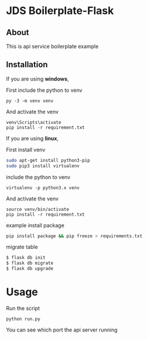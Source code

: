 # JDS Boilerplate-Flask

## About

This is api service boilerplate example


## Installation

If you are using **windows**,

First include the python to venv

```
py -3 -m venv venv
```

And activate the venv

```
venv\Scripts\activate
pip install -r requirement.txt
```


If you are using **linux**,

First install venv

```sh
sudo apt-get install python3-pip
sudo pip3 install virtualenv 
```

include the python to venv

```
virtualenv -p python3.x venv
```

And activate the venv

```
source venv/bin/activate
pip install -r requirement.txt
```

example install package
```sh
pip install package && pip freeze > requirements.txt
```

migrate table
```sh
$ flask db init
$ flask db migrate
$ flask db upgrade
```

# Usage

Run the script

```
python run.py
```

You can see which port the api server running
